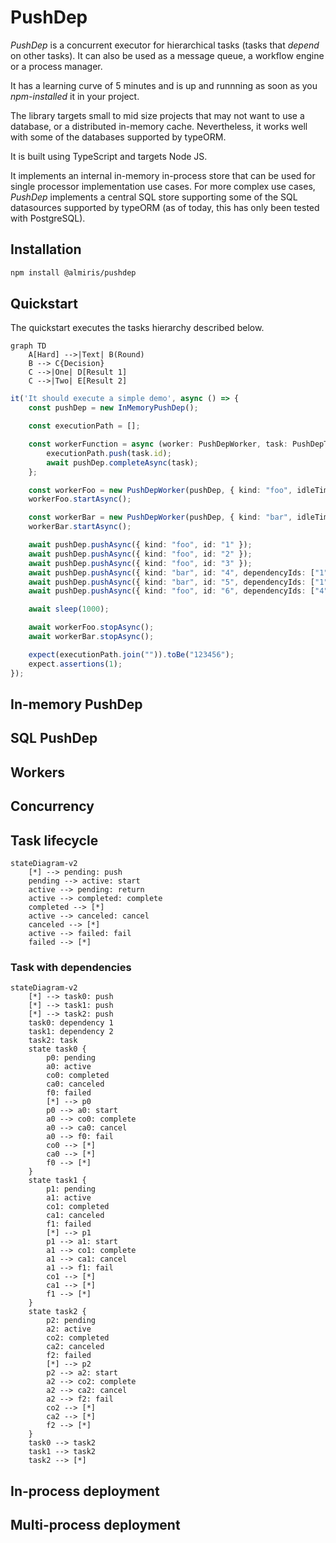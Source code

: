 # PushDep

*PushDep* is a concurrent executor for hierarchical tasks (tasks that *depend* on other tasks). It can also be used as a message queue, a workflow engine or a process manager.

It has a learning curve of 5 minutes and is up and runnning as soon as you *npm-installed* it in your project.

The library targets small to mid size projects that may not want to use a database, or a distributed in-memory cache. Nevertheless, it works well with some of the databases supported by typeORM.

It is built using TypeScript and targets Node JS.

It implements an internal in-memory in-process store that can be used for single processor implementation use cases. For more complex use cases, *PushDep* implements a central SQL store supporting some of the SQL datasources supported by typeORM (as of today, this has only been tested with PostgreSQL).

## Installation

```bash
npm install @almiris/pushdep 
```

## Quickstart
The quickstart executes the tasks hierarchy described below.
```mermaid
graph TD
    A[Hard] -->|Text| B(Round)
    B --> C{Decision}
    C -->|One| D[Result 1]
    C -->|Two| E[Result 2]
```

```typescript 
it('It should execute a simple demo', async () => {
    const pushDep = new InMemoryPushDep();

    const executionPath = [];

    const workerFunction = async (worker: PushDepWorker, task: PushDepTask, pushDep: PushDep) => {
        executionPath.push(task.id);
        await pushDep.completeAsync(task);
    };

    const workerFoo = new PushDepWorker(pushDep, { kind: "foo", idleTimeoutMs: 100 }, workerFunction);
    workerFoo.startAsync();

    const workerBar = new PushDepWorker(pushDep, { kind: "bar", idleTimeoutMs: 100 }, workerFunction);
    workerBar.startAsync();

    await pushDep.pushAsync({ kind: "foo", id: "1" });
    await pushDep.pushAsync({ kind: "foo", id: "2" });
    await pushDep.pushAsync({ kind: "foo", id: "3" });
    await pushDep.pushAsync({ kind: "bar", id: "4", dependencyIds: ["1", "2"] });
    await pushDep.pushAsync({ kind: "bar", id: "5", dependencyIds: ["1", "3"]});
    await pushDep.pushAsync({ kind: "foo", id: "6", dependencyIds: ["4", "5"] });

    await sleep(1000);

    await workerFoo.stopAsync();
    await workerBar.stopAsync();

    expect(executionPath.join("")).toBe("123456");
    expect.assertions(1);
});
```

## In-memory PushDep

## SQL PushDep

## Workers

## Concurrency

## Task lifecycle
```mermaid
stateDiagram-v2
    [*] --> pending: push
    pending --> active: start
    active --> pending: return
    active --> completed: complete
    completed --> [*]
    active --> canceled: cancel
    canceled --> [*]
    active --> failed: fail
    failed --> [*]
```
### Task with dependencies
```mermaid 
stateDiagram-v2
    [*] --> task0: push
    [*] --> task1: push
    [*] --> task2: push
    task0: dependency 1
    task1: dependency 2
    task2: task
    state task0 {
        p0: pending
        a0: active
        co0: completed
        ca0: canceled
        f0: failed
        [*] --> p0
        p0 --> a0: start
        a0 --> co0: complete
        a0 --> ca0: cancel
        a0 --> f0: fail
        co0 --> [*]
        ca0 --> [*]
        f0 --> [*]
    }
    state task1 {
        p1: pending
        a1: active
        co1: completed
        ca1: canceled
        f1: failed
        [*] --> p1
        p1 --> a1: start
        a1 --> co1: complete
        a1 --> ca1: cancel
        a1 --> f1: fail
        co1 --> [*]
        ca1 --> [*]
        f1 --> [*]
    }
    state task2 {
        p2: pending
        a2: active
        co2: completed
        ca2: canceled
        f2: failed
        [*] --> p2
        p2 --> a2: start
        a2 --> co2: complete
        a2 --> ca2: cancel
        a2 --> f2: fail
        co2 --> [*]
        ca2 --> [*]
        f2 --> [*]
    }
    task0 --> task2
    task1 --> task2
    task2 --> [*]
```
## In-process deployment

## Multi-process deployment

